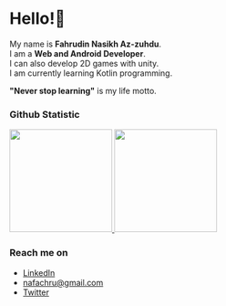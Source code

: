 # Hello!👋

My name is **Fahrudin Nasikh Az-zuhdu**.  
I am a **Web and Android Developer**.   
I can also develop 2D games with unity.  
I am currently learning Kotlin programming.  
  
**"Never stop learning"** is my life motto.


### Github Statistic
<p align="left">
<a href="https://github.com/fahruazzuhd">
  <img height="180em" src="https://github-readme-stats-eight-theta.vercel.app/api?username=fahruazzuhd&show_icons=true&theme=algolia&include_all_commits=true&count_private=true"/>
  <img height="180em" src="https://github-readme-stats-eight-theta.vercel.app/api/top-langs/?username=fahruazzuhd&layout=compact&langs_count=8&theme=algolia"/>
</a>
</p>

### Reach me on
- <a href="https://www.linkedin.com/in/fahrudin-az-zuhd-38625b1b0/">LinkedIn</a>
- nafachru@gmail.com
- <a href="https://twitter.com/AzFahru?t=dgccb8g0LkQWO1pTGWPbWQ&s=09">Twitter</a>
